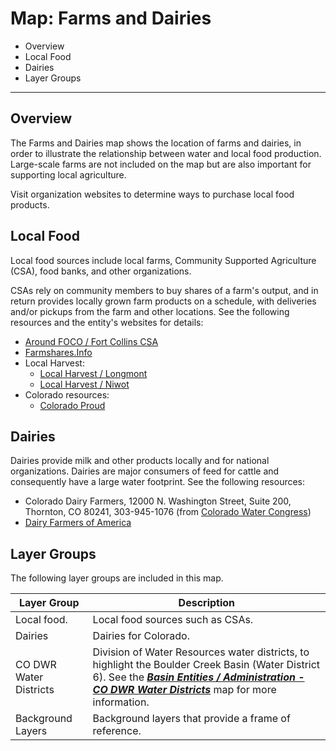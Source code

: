 # Map: Farms and Dairies #

*   Overview
*   Local Food
*   Dairies
*   Layer Groups

------------------------

## Overview ##

The Farms and Dairies map shows the location of farms and dairies,
in order to illustrate the relationship between water and local food production.
Large-scale farms are not included on the map but are also important for supporting local agriculture.

Visit organization websites to determine ways to purchase local food products.

## Local Food ###

Local food sources include local farms, Community Supported Agriculture (CSA), food banks, and other organizations.

CSAs rely on community members to buy shares of a farm's output,
and in return provides locally grown farm products on a schedule,
with deliveries and/or pickups from the farm and other locations.
See the following resources and the entity's websites for details:

*   [Around FOCO / Fort Collins CSA](https://aroundfoco.com/fort-collins-csa/)
*   [Farmshares.Info](https://farmshares.info/csas/browseFullList/Colorado)
*   Local Harvest:
    +   [Local Harvest / Longmont](https://www.localharvest.org/longmont-co)
    +   [Local Harvest / Niwot](https://www.localharvest.org/niwot-co)
*   Colorado resources:
    +   [Colorado Proud](https://ag.colorado.gov/markets/colorado-proud)

## Dairies ###

Dairies provide milk and other products locally and for national organizations.
Dairies are major consumers of feed for cattle and consequently have a large water footprint.
See the following resources:

*   Colorado Dairy Farmers, 12000 N. Washington Street, Suite 200, Thornton, CO 80241, 303-945-1076
    (from [Colorado Water Congress](https://web.cowatercongress.org/Members/Colorado-Dairy-Farmers-306))
*   [Dairy Farmers of America](https://www.dfamilk.com/)

## Layer Groups ##

The following layer groups are included in this map.

| **Layer Group** | **Description** |
| -- | -- |
| Local food. | Local food sources such as CSAs. |
| Dairies | Dairies for Colorado. |
| CO DWR Water Districts | Division of Water Resources water districts, to highlight the Boulder Creek Basin (Water District 6).  See the [***Basin Entities / Administration - CO DWR Water Districts***](#map/entities-codwr-waterdistricts) map for more information. |
| Background Layers | Background layers that provide a frame of reference. |
